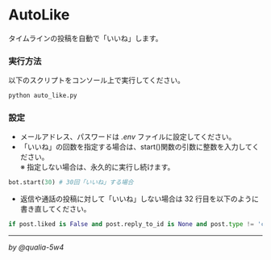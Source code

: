 # AutoLike

タイムラインの投稿を自動で「いいね」します。

### 実行方法

以下のスクリプトをコンソール上で実行してください。

```bash
python auto_like.py
```

### 設定

- メールアドレス、パスワードは _.env_ ファイルに設定してください。
- 「いいね」の回数を指定する場合は、start()関数の引数に整数を入力してください。  
  ※ 指定しない場合は、永久的に実行し続けます。

```python
bot.start(30) # 30回「いいね」する場合
```

- 返信や通話の投稿に対して「いいね」しない場合は 32 行目を以下のように書き直してください。

```python
if post.liked is False and post.reply_to_id is None and post.type != 'call':
```

---

_by @qualia-5w4_
